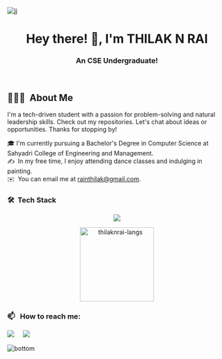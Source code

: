![jj](https://github.com/thilaknrai/thilaknrai/assets/130270049/838c40c2-9924-4c0c-aea0-5cd5f4e46731)

<h1 align="center">Hey there! 👋, I'm THILAK N RAI</h1>
<h3 align="center">An CSE Undergraduate!</h3>

<br />

<h2>👨🏻‍💻 &nbsp;About Me </h2>
I'm a tech-driven student with a passion for problem-solving and natural leadership skills. Check out my repositories. Let's chat about ideas or opportunities. Thanks for stopping by!

🎓&nbsp;I'm currently pursuing a Bachelor's Degree in Computer Science at Sahyadri College of Engineering and Management.\
✍️ &nbsp;In my free time, I enjoy attending dance classes and indulging in painting.\
✉️ &nbsp;You can email me at rainthilak@gmail.com.
### 🛠 &nbsp;Tech Stack
<p align="center">
  <a href="https://skillicons.dev/icons?i=html,css,c,mysql,java,vscode,firebase,vscode,eclipse">
    <img src="https://skillicons.dev/icons?i=html,css,c,mysql,java,vscode,firebase,vscode,eclipse" margin-right="20px">
  </a>
</p>

<p align="center">
<img height="170em" src="https://github-readme-stats.vercel.app/api/top-langs/?username=thilaknrai&layout=compact&show_icon=true&theme=algolia" alt="thilaknrai-langs"/></p>


### 📫 &nbsp; How to reach me:
<p>
  <a href="mailto:rainthilak@gmail.com"><img src="https://img.shields.io/badge/gmail-%23D14836.svg?&style=for-the-badge&logo=gmail&logoColor=white" /></a>&nbsp;&nbsp;&nbsp;&nbsp;
  <a href="https://www.linkedin.com/in/thilak-rai/"><img src="https://img.shields.io/badge/linkedin-%230077B5.svg?&style=for-the-badge&logo=linkedin&logoColor=white" /></a>&nbsp;&nbsp;&nbsp;&nbsp;
</p>

![bottom](https://github.com/thilaknrai/thilaknrai/assets/130270049/21d64f35-c7aa-42ef-a5c1-2ec4e496e962)
